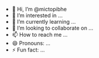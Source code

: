 - 👋 Hi, I’m @mictopibhe
- 👀 I’m interested in ...
- 🌱 I’m currently learning ...
- 💞️ I’m looking to collaborate on ...
- 📫 How to reach me ...
- 😄 Pronouns: ...
- ⚡ Fun fact: ...

<!---
mictopibhe/mictopibhe is a ✨ special ✨ repository because its `README.md` (this file) appears on your GitHub profile.
You can click the Preview link to take a look at your changes.
--->
